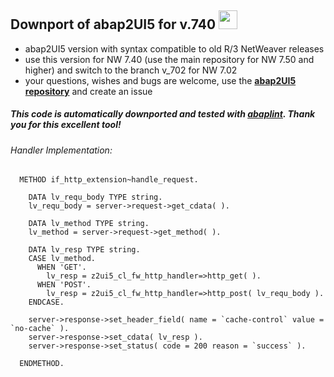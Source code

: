 ## Downport of abap2UI5 for v.740 <img src="https://github.com/abap2UI5/abap2UI5/assets/102328295/52ac0bb6-a219-4e9d-9e4f-62698dab3063" width="30">

* abap2UI5 version with syntax compatible to old R/3 NetWeaver releases
* use this version for NW 7.40 (use the main repository for NW 7.50 and higher) and switch to the branch v_702 for NW 7.02
* your questions, wishes and bugs are welcome, use the [**abap2UI5 repository**](https://github.com/ABAP2UI5/ABAP2UI5) and create an issue

##### This code is automatically downported and tested with [abaplint](https://abaplint.org/). Thank you for this excellent tool!

###### Handler Implementation:
```abap
  METHOD if_http_extension~handle_request.

    DATA lv_requ_body TYPE string.
    lv_requ_body = server->request->get_cdata( ).

    DATA lv_method TYPE string.
    lv_method = server->request->get_method( ).

    DATA lv_resp TYPE string.
    CASE lv_method.
      WHEN 'GET'.
        lv_resp = z2ui5_cl_fw_http_handler=>http_get( ).
      WHEN 'POST'.
        lv_resp = z2ui5_cl_fw_http_handler=>http_post( lv_requ_body ).
    ENDCASE.

    server->response->set_header_field( name = `cache-control` value = `no-cache` ).
    server->response->set_cdata( lv_resp ).
    server->response->set_status( code = 200 reason = `success` ).

  ENDMETHOD.
```
